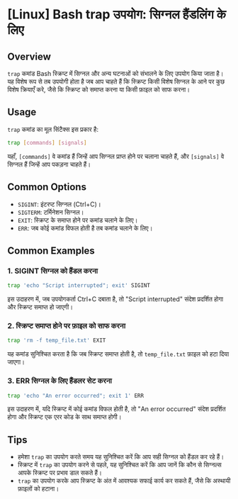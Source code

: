 # [Linux] Bash trap उपयोग: सिग्नल हैंडलिंग के लिए

## Overview
`trap` कमांड Bash स्क्रिप्ट में सिग्नल और अन्य घटनाओं को संभालने के लिए उपयोग किया जाता है। यह विशेष रूप से तब उपयोगी होता है जब आप चाहते हैं कि स्क्रिप्ट किसी विशेष सिग्नल के आने पर कुछ विशेष क्रियाएँ करे, जैसे कि स्क्रिप्ट को समाप्त करना या किसी फ़ाइल को साफ करना।

## Usage
`trap` कमांड का मूल सिंटैक्स इस प्रकार है:

```bash
trap [commands] [signals]
```

यहाँ, `[commands]` वे कमांड हैं जिन्हें आप सिग्नल प्राप्त होने पर चलाना चाहते हैं, और `[signals]` वे सिग्नल हैं जिन्हें आप पकड़ना चाहते हैं।

## Common Options
- `SIGINT`: इंटरप्ट सिग्नल (Ctrl+C)।
- `SIGTERM`: टर्मिनेशन सिग्नल।
- `EXIT`: स्क्रिप्ट के समाप्त होने पर कमांड चलाने के लिए।
- `ERR`: जब कोई कमांड विफल होती है तब कमांड चलाने के लिए।

## Common Examples

### 1. SIGINT सिग्नल को हैंडल करना
```bash
trap 'echo "Script interrupted"; exit' SIGINT
```
इस उदाहरण में, जब उपयोगकर्ता Ctrl+C दबाता है, तो "Script interrupted" संदेश प्रदर्शित होगा और स्क्रिप्ट समाप्त हो जाएगी।

### 2. स्क्रिप्ट समाप्त होने पर फ़ाइल को साफ करना
```bash
trap 'rm -f temp_file.txt' EXIT
```
यह कमांड सुनिश्चित करता है कि जब स्क्रिप्ट समाप्त होती है, तो `temp_file.txt` फ़ाइल को हटा दिया जाएगा।

### 3. ERR सिग्नल के लिए हैंडलर सेट करना
```bash
trap 'echo "An error occurred"; exit 1' ERR
```
इस उदाहरण में, यदि स्क्रिप्ट में कोई कमांड विफल होती है, तो "An error occurred" संदेश प्रदर्शित होगा और स्क्रिप्ट एक एरर कोड के साथ समाप्त होगी।

## Tips
- हमेशा `trap` का उपयोग करते समय यह सुनिश्चित करें कि आप सही सिग्नल को हैंडल कर रहे हैं।
- स्क्रिप्ट में `trap` का उपयोग करने से पहले, यह सुनिश्चित करें कि आप जानें कि कौन से सिग्नल्स आपके स्क्रिप्ट पर प्रभाव डाल सकते हैं।
- `trap` का उपयोग करके आप स्क्रिप्ट के अंत में आवश्यक सफाई कार्य कर सकते हैं, जैसे कि अस्थायी फ़ाइलों को हटाना।